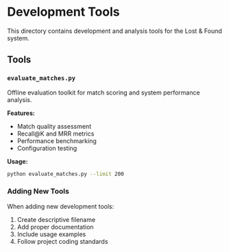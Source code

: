 # Development Tools

This directory contains development and analysis tools for the Lost & Found system.

## Tools

### `evaluate_matches.py`

Offline evaluation toolkit for match scoring and system performance analysis.

**Features:**

- Match quality assessment
- Recall@K and MRR metrics
- Performance benchmarking
- Configuration testing

**Usage:**

```bash
python evaluate_matches.py --limit 200
```

### Adding New Tools

When adding new development tools:

1. Create descriptive filename
2. Add proper documentation
3. Include usage examples
4. Follow project coding standards
